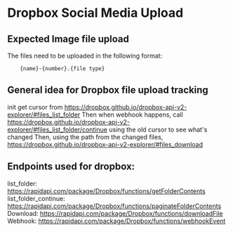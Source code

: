 # Dropbox Social Media Upload

## Expected Image file upload
The files need to be uploaded in the following format:
``` 
	{name}-{number}.{file type}
```
## General idea for Dropbox file upload tracking
init get cursor from https://dropbox.github.io/dropbox-api-v2-explorer/#files_list_folder
Then when webhook happens, call https://dropbox.github.io/dropbox-api-v2-explorer/#files_list_folder/continue using the old cursor to see what's changed
Then, using the path from the changed files, https://dropbox.github.io/dropbox-api-v2-explorer/#files_download

## Endpoints used for dropbox:
list_folder: https://rapidapi.com/package/Dropbox/functions/getFolderContents
list_folder_continue: https://rapidapi.com/package/Dropbox/functions/paginateFolderContents
Download: https://rapidapi.com/package/Dropbox/functions/downloadFile
Webhook: https://rapidapi.com/package/Dropbox/functions/webhookEvent


